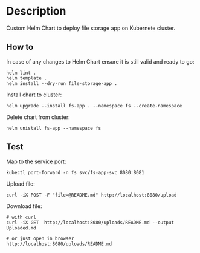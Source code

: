 # Description
Custom Helm Chart to deploy file storage app on Kubernete cluster.

## How to
In case of any changes to Helm Chart ensure it is still valid and ready to go:
```shell
helm lint .
helm template .
helm install --dry-run file-storage-app .
```

Install chart to cluster:
```shell
helm upgrade --install fs-app . --namespace fs --create-namespace
```

Delete chart from cluster:
```
helm unistall fs-app --namespace fs
```

## Test
Map to the service port:
```shell
kubectl port-forward -n fs svc/fs-app-svc 8080:8081
```

Upload file:
```shell
curl -iX POST -F "file=@README.md" http://localhost:8080/upload
```

Download file:
```shell
# with curl
curl -iX GET  http://localhost:8080/uploads/README.md --output Uploaded.md

# or just open in browser
http://localhost:8080/uploads/README.md
```

